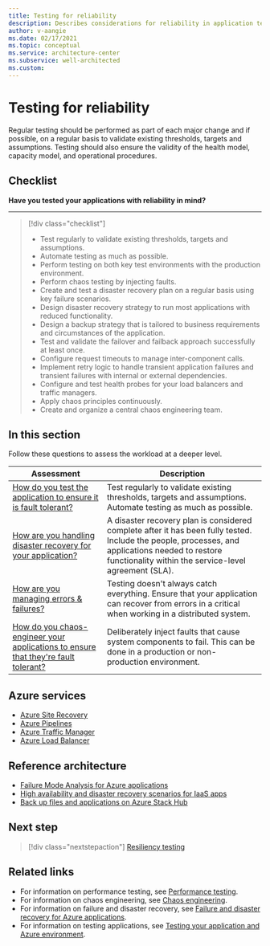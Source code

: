 ```yaml
---
title: Testing for reliability
description: Describes considerations for reliability in application testing.
author: v-aangie
ms.date: 02/17/2021
ms.topic: conceptual
ms.service: architecture-center
ms.subservice: well-architected
ms.custom:
---
```


# Testing for reliability

Regular testing should be performed as part of each major change and if possible, on a regular basis to validate existing thresholds, targets and assumptions. Testing should also ensure the validity of the health model, capacity model, and operational procedures.

## Checklist

**Have you tested your applications with reliability in mind?**
***

> [!div class="checklist"]
> - Test regularly to validate existing thresholds, targets and assumptions.
> - Automate testing as much as possible.
> - Perform testing on both key test environments with the production environment.
> - Perform chaos testing by injecting faults.
> - Create and test a disaster recovery plan on a regular basis using key failure scenarios.
> - Design disaster recovery strategy to run most applications with reduced functionality.
> - Design a backup strategy that is tailored to business requirements and circumstances of the application.
> - Test and validate the failover and failback approach successfully at least once.
> - Configure request timeouts to manage inter-component calls.
> - Implement retry logic to handle transient application failures and transient failures with internal or external dependencies.
> - Configure and test health probes for your load balancers and traffic managers.
> - Apply chaos principles continuously.
> - Create and organize a central chaos engineering team.

## In this section

Follow these questions to assess the workload at a deeper level.

| Assessment | Description |
| ------------- | ------------- |
| [How do you test the application to ensure it is fault tolerant?](./testing.md) | Test regularly to validate existing thresholds, targets and assumptions. Automate testing as much as possible.
| [How are you handling disaster recovery for your application?](./backup-and-recovery.md) | A disaster recovery plan is considered complete after it has been fully tested. Include the people, processes, and applications needed to restore functionality within the service-level agreement (SLA).
| [How are you managing errors & failures?](./app-design-error-handling.md) | Testing doesn't always catch everything. Ensure that your application can recover from errors in a critical when working in a distributed system.
| [How do you chaos-engineer your applications to ensure that they're fault tolerant?](./chaos-engineering.md) | Deliberately inject faults that cause system components to fail. This can be done in a production or non-production environment.

## Azure services

- [Azure Site Recovery](/azure/site-recovery/site-recovery-overview)
- [Azure Pipelines](/azure/devops/pipelines/get-started/what-is-azure-pipelines?view=azure-devops)
- [Azure Traffic Manager](/azure/traffic-manager/traffic-manager-overview)
- [Azure Load Balancer](/azure/load-balancer/load-balancer-overview)

## Reference architecture

- [Failure Mode Analysis for Azure applications](../../resiliency/failure-mode-analysis.md)
- [High availability and disaster recovery scenarios for IaaS apps](../../example-scenario/infrastructure/iaas-high-availability-disaster-recovery.yml)
- [Back up files and applications on Azure Stack Hub](../../hybrid/azure-stack-backup.yml)

## Next step

>[!div class="nextstepaction"]
>[Resiliency testing](./testing.md)

## Related links

- For information on performance testing, see [Performance testing](../scalability/performance-test.md).
- For information on chaos engineering, see [Chaos engineering](./chaos-engineering.md).
- For information on failure and disaster recovery, see [Failure and disaster recovery for Azure applications](./backup-and-recovery.md).
- For information on testing applications, see [Testing your application and Azure environment](../devops/release-engineering-testing.md).